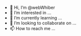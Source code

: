 - 👋 Hi, I’m @webWhiber
- 👀 I’m interested in ...
- 🌱 I’m currently learning ...
- 💞️ I’m looking to collaborate on ...
- 📫 How to reach me ...

<!---
webWhiber/webWhiber is a ✨ special ✨ repository because its `README.md` (this file) appears on your GitHub profile.
You can click the Preview link to take a look at your changes.
--->
